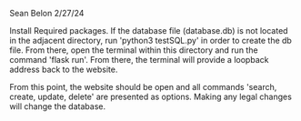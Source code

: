 Sean Belon
2/27/24

Install Required packages.
If the database file (database.db) is not located in the adjacent directory, run 'python3 testSQL.py' in order to create the db file.
From there, open the terminal within this directory and run the command 'flask run'.
From there, the terminal will provide a loopback address back to the website.

From this point, the website should be open and all commands 'search, create, update, delete' are presented as options.
Making any legal changes will change the database.